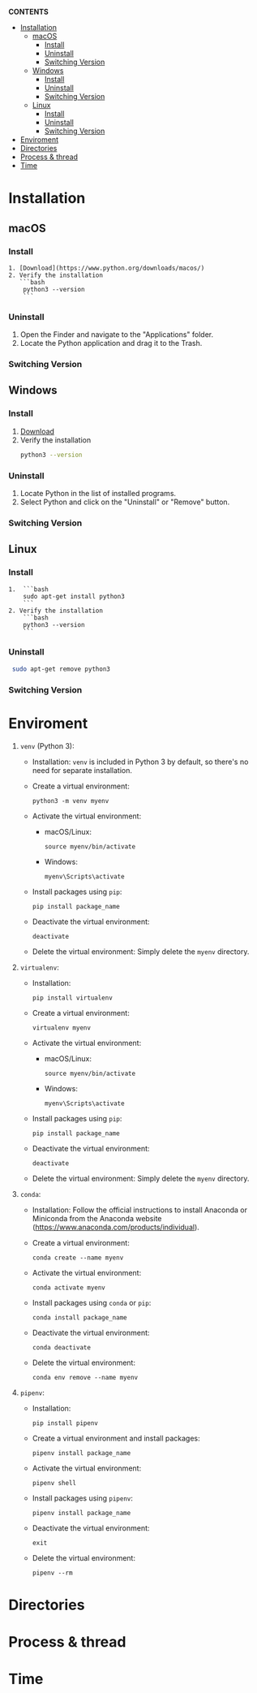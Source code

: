 **CONTENTS**
- [Installation](#installation)
  - [macOS](#macos)
    - [Install](#install)
    - [Uninstall](#uninstall)
    - [Switching Version](#switching-version)
  - [Windows](#windows)
    - [Install](#install-1)
    - [Uninstall](#uninstall-1)
    - [Switching Version](#switching-version-1)
  - [Linux](#linux)
    - [Install](#install-2)
    - [Uninstall](#uninstall-2)
    - [Switching Version](#switching-version-2)
- [Enviroment](#enviroment)
- [Directories](#directories)
- [Process \& thread](#process--thread)
- [Time](#time)
  

# Installation
## macOS
### Install
    1. [Download](https://www.python.org/downloads/macos/)
    2. Verify the installation
       ```bash
        python3 --version
        ```
### Uninstall
1. Open the Finder and navigate to the "Applications" folder.
2. Locate the Python application and drag it to the Trash.
### Switching Version


## Windows
### Install
   1. [Download](https://www.python.org/downloads/windows/waddawdaw)
   2. Verify the installation
        ```bash
        python3 --version
        ```
### Uninstall
   1. Locate Python in the list of installed programs.
   2. Select Python and click on the "Uninstall" or "Remove" button.
### Switching Version


## Linux
### Install
    1.  ```bash
        sudo apt-get install python3
        ```
    2. Verify the installation
        ```bash
        python3 --version
        ```
### Uninstall
   ```bash
    sudo apt-get remove python3
   ```
### Switching Version




# Enviroment


1. `venv` (Python 3):

   - Installation: `venv` is included in Python 3 by default, so there's no need for separate installation.

   - Create a virtual environment:
     ```
     python3 -m venv myenv
     ```

   - Activate the virtual environment:
     - macOS/Linux:
       ```
       source myenv/bin/activate
       ```
     - Windows:
       ```
       myenv\Scripts\activate
       ```

   - Install packages using `pip`:
     ```
     pip install package_name
     ```

   - Deactivate the virtual environment:
     ```
     deactivate
     ```

   - Delete the virtual environment:
     Simply delete the `myenv` directory.

2. `virtualenv`:

   - Installation:
     ```
     pip install virtualenv
     ```

   - Create a virtual environment:
     ```
     virtualenv myenv
     ```

   - Activate the virtual environment:
     - macOS/Linux:
       ```
       source myenv/bin/activate
       ```
     - Windows:
       ```
       myenv\Scripts\activate
       ```

   - Install packages using `pip`:
     ```
     pip install package_name
     ```

   - Deactivate the virtual environment:
     ```
     deactivate
     ```

   - Delete the virtual environment:
     Simply delete the `myenv` directory.

3. `conda`:

   - Installation:
     Follow the official instructions to install Anaconda or Miniconda from the Anaconda website (https://www.anaconda.com/products/individual).

   - Create a virtual environment:
     ```
     conda create --name myenv
     ```

   - Activate the virtual environment:
     ```
     conda activate myenv
     ```

   - Install packages using `conda` or `pip`:
     ```
     conda install package_name
     ```

   - Deactivate the virtual environment:
     ```
     conda deactivate
     ```

   - Delete the virtual environment:
     ```
     conda env remove --name myenv
     ```

4. `pipenv`:

   - Installation:
     ```
     pip install pipenv
     ```

   - Create a virtual environment and install packages:
     ```
     pipenv install package_name
     ```

   - Activate the virtual environment:
     ```
     pipenv shell
     ```

   - Install packages using `pipenv`:
     ```
     pipenv install package_name
     ```

   - Deactivate the virtual environment:
     ```
     exit
     ```

   - Delete the virtual environment:
     ```
     pipenv --rm
     ```

# Directories
# Process & thread
# Time
